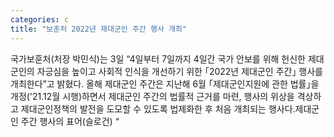 ```yaml
---
categories: c
title: "보훈처 2022년 제대군인 주간 행사 개최"
---
```

국가보훈처(처장 박민식)는 3일 “4일부터 7일까지 4일간 국가 안보를 위해 헌신한 제대군인의 자긍심을 높이고 사회적 인식을 개선하기 위한 &#65378;2022년 제대군인 주간&#65379; 행사를 개최한다”고 밝혔다.									올해 제대군인 주간은 지난해 6월 &#65378;제대군인지원에 관한 법률&#65379;을 개정(&#39;21.12월 시행)하면서 제대군인 주간의 법률적 근거를 마련, 행사의 위상을 격상하고 제대군인정책의 발전을 도모할 수 있도록 법제화한 후 처음 개최되는 행사다.제대군인 주간 행사의 표어(슬로건) “